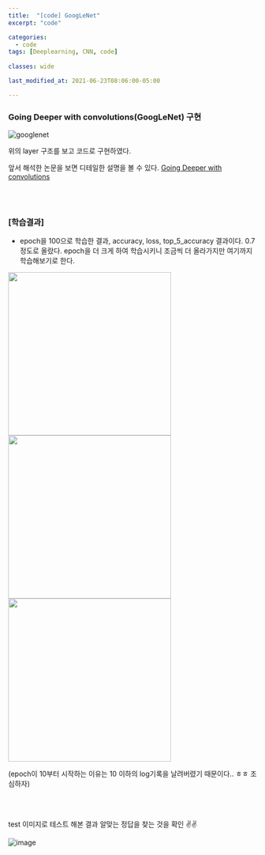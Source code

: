 ```yaml
---
title:  "[code] GoogLeNet"
excerpt: "code"

categories:
  - code
tags: [Deeplearning, CNN, code]
 
classes: wide

last_modified_at: 2021-06-23T08:06:00-05:00

---
```


### Going Deeper with convolutions(GoogLeNet) 구현

![googlenet](https://user-images.githubusercontent.com/53431568/123113561-9cb26380-d479-11eb-9d0e-a656fce80f9f.png)

위의 layer 구조를 보고 코드로 구현하였다.

앞서 해석한 논문을 보면 디테일한 설명을 볼 수 있다. 
[Going Deeper with convolutions](https://chaelin0722.github.io/cnn/paperreview/googlenet/)

<br>
<script src="https://gist.github.com/chaelin0722/abdf685e01848645ab7d823614a0e56f.js"></script>
<br>


### [학습결과]

-  epoch을 100으로 학습한 결과, accuracy, loss, top_5_accuracy 결과이다. 0.7 정도로 올랐다. epoch을 더 크게 하여 학습시키니 조금씩 더 올라가지만 여기까지 학습해보기로 한다.

<p float="left">
  <img src="https://user-images.githubusercontent.com/53431568/127103681-a25d6b8c-55f8-4d2a-aa2e-951144e50317.PNG" width="330" />
  <img src="https://user-images.githubusercontent.com/53431568/127103677-9230927f-3793-43ab-bece-ec733053d4f7.PNG" width="330" /> 
  <img src="https://user-images.githubusercontent.com/53431568/127103679-e89382fe-7df0-4dd5-8499-0e643d4c496e.PNG" width="330" />
</p>

(epoch이 10부터 시작하는 이유는 10 이하의 log기록을 날려버렸기 때문이다.. ㅎㅎ 조심하자)

<br><br>

test 이미지로 테스트 해본 결과 알맞는 정답을 찾는 것을 확인 ✌️✌️

![image](https://user-images.githubusercontent.com/53431568/127957349-a43473b7-75fe-40a6-9309-261ea96c7869.png)

